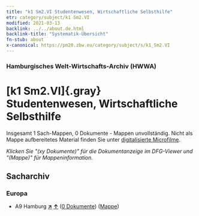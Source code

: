 ```yaml
---
title: "k1 Sm2.VI Studentenwesen, Wirtschaftliche Selbsthilfe"
etr: category/subject/k1 Sm2.VI
modified: 2021-03-13
backlink: ../../about.de.html
backlink-title: "Systematik-Übersicht"
fn-stub: about
x-canonical: https://pm20.zbw.eu/category/subject/s/k1_Sm2.VI
---
```


### Hamburgisches Welt-Wirtschafts-Archiv (HWWA)
# [k1 Sm2.VI]{.gray}&#8201; Studentenwesen, Wirtschaftliche Selbsthilfe&#160; 




Insgesamt 1 Sach-Mappen, 0 Dokumente - Mappen unvollständig.
Nicht als Mappe aufbereitetes Material finden Sie unter [digitalisierte Microfilme](/film/h1_sh.de.html).

_Klicken Sie "(xy Dokumente)" für die Dokumentanzeige im DFG-Viewer und "(Mappe)" für Mappeninformation._

## Sacharchiv




### Europa

- A9 Hamburg [**&nearr;**](../../../geo/i/140905/about.de.html "Hamburg (alle Mappen)") [**&uarr;**](../../../geo/about.de.html#A9 "Ländersystematik") (<a href="https://pm20.zbw.eu/dfgview/sh/140905,144721" title="über: Hamburg : Studentenwesen, Wirtschaftliche Selbsthilfe" target="_blank">0 Dokumente</a>) ([Mappe](../../../../folder/sh/1409xx/140905/1447xx/144721/about.de.html))


